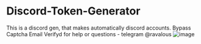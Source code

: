 # Discord-Token-Generator
This is a discord gen, that makes automatically discord accounts. Bypass Captcha Email Verifyd
for help or questions - telegram @ravalous
![image](https://user-images.githubusercontent.com/38435107/151044187-c79e5808-b0c8-42ba-b552-f33a67a6f926.png)
